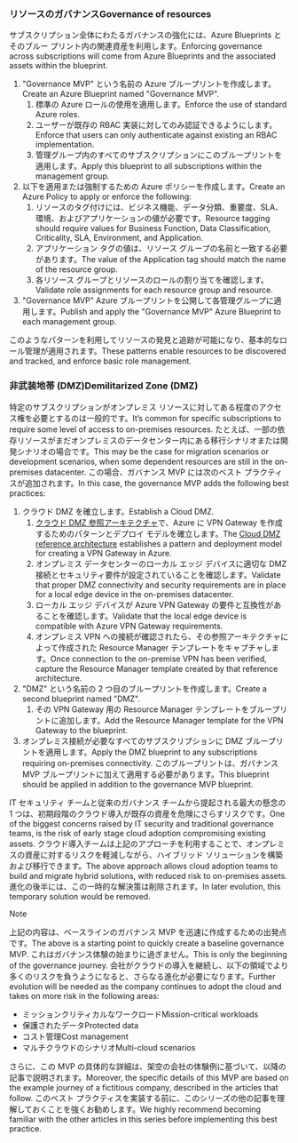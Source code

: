 <!-- TEMPLATE FILE - DO NOT ADD METADATA -->

### <a name="governance-of-resources"></a><span data-ttu-id="a7a81-101">リソースのガバナンス</span><span class="sxs-lookup"><span data-stu-id="a7a81-101">Governance of resources</span></span>

<span data-ttu-id="a7a81-102">サブスクリプション全体にわたるガバナンスの強化には、Azure Blueprints とそのブルー プリント内の関連資産を利用します。</span><span class="sxs-lookup"><span data-stu-id="a7a81-102">Enforcing governance across subscriptions will come from Azure Blueprints and the associated assets within the blueprint.</span></span>

1. <span data-ttu-id="a7a81-103">"Governance MVP" という名前の Azure ブループリントを作成します。</span><span class="sxs-lookup"><span data-stu-id="a7a81-103">Create an Azure Blueprint named "Governance MVP".</span></span>
    1. <span data-ttu-id="a7a81-104">標準の Azure ロールの使用を適用します。</span><span class="sxs-lookup"><span data-stu-id="a7a81-104">Enforce the use of standard Azure roles.</span></span>
    2. <span data-ttu-id="a7a81-105">ユーザーが既存の RBAC 実装に対してのみ認証できるようにします。</span><span class="sxs-lookup"><span data-stu-id="a7a81-105">Enforce that users can only authenticate against existing an RBAC implementation.</span></span>
    3. <span data-ttu-id="a7a81-106">管理グループ内のすべてのサブスクリプションにこのブループリントを適用します。</span><span class="sxs-lookup"><span data-stu-id="a7a81-106">Apply this blueprint to all subscriptions within the management group.</span></span>
2. <span data-ttu-id="a7a81-107">以下を適用または強制するための Azure ポリシーを作成します。</span><span class="sxs-lookup"><span data-stu-id="a7a81-107">Create an Azure Policy to apply or enforce the following:</span></span>
    1. <span data-ttu-id="a7a81-108">リソースのタグ付けには、ビジネス機能、データ分類、重要度、SLA、環境、およびアプリケーションの値が必要です。</span><span class="sxs-lookup"><span data-stu-id="a7a81-108">Resource tagging should require values for Business Function, Data Classification, Criticality, SLA, Environment, and  Application.</span></span>
    2. <span data-ttu-id="a7a81-109">アプリケーション タグの値は、リソース グループの名前と一致する必要があります。</span><span class="sxs-lookup"><span data-stu-id="a7a81-109">The value of the Application tag should match the name of the resource group.</span></span>
    3. <span data-ttu-id="a7a81-110">各リソース グループとリソースのロールの割り当てを確認します。</span><span class="sxs-lookup"><span data-stu-id="a7a81-110">Validate role assignments for each resource group and resource.</span></span>
3. <span data-ttu-id="a7a81-111">"Governance MVP" Azure ブループリントを公開して各管理グループに適用します。</span><span class="sxs-lookup"><span data-stu-id="a7a81-111">Publish and apply the "Governance MVP" Azure Blueprint to each management group.</span></span>

<span data-ttu-id="a7a81-112">このようなパターンを利用してリソースの発見と追跡が可能になり、基本的なロール管理が適用されます。</span><span class="sxs-lookup"><span data-stu-id="a7a81-112">These patterns enable resources to be discovered and tracked, and enforce basic role management.</span></span>

### <a name="demilitarized-zone-dmz"></a><span data-ttu-id="a7a81-113">非武装地帯 (DMZ)</span><span class="sxs-lookup"><span data-stu-id="a7a81-113">Demilitarized Zone (DMZ)</span></span>

<span data-ttu-id="a7a81-114">特定のサブスクリプションがオンプレミス リソースに対してある程度のアクセス権を必要とするのは一般的です。</span><span class="sxs-lookup"><span data-stu-id="a7a81-114">It’s common for specific subscriptions to require some level of access to on-premises resources.</span></span> <span data-ttu-id="a7a81-115">たとえば、一部の依存リソースがまだオンプレミスのデータセンター内にある移行シナリオまたは開発シナリオの場合です。</span><span class="sxs-lookup"><span data-stu-id="a7a81-115">This may be the case for migration scenarios or development scenarios, when some dependent resources are still in the on-premises datacenter.</span></span> <span data-ttu-id="a7a81-116">この場合、ガバナンス MVP には次のベスト プラクティスが追加されます。</span><span class="sxs-lookup"><span data-stu-id="a7a81-116">In this case, the governance MVP adds the following best practices:</span></span>

1. <span data-ttu-id="a7a81-117">クラウド DMZ を確立します。</span><span class="sxs-lookup"><span data-stu-id="a7a81-117">Establish a Cloud DMZ.</span></span>
    1. <span data-ttu-id="a7a81-118">[クラウド DMZ 参照アーキテクチャ](/azure/architecture/reference-architectures/dmz/secure-vnet-hybrid)で、Azure に VPN Gateway を作成するためのパターンとデプロイ モデルを確立します。</span><span class="sxs-lookup"><span data-stu-id="a7a81-118">The [Cloud DMZ reference architecture](/azure/architecture/reference-architectures/dmz/secure-vnet-hybrid) establishes a pattern and deployment model for creating a VPN Gateway in Azure.</span></span>
    2. <span data-ttu-id="a7a81-119">オンプレミス データセンターのローカル エッジ デバイスに適切な DMZ 接続とセキュリティ要件が設定されていることを確認します。</span><span class="sxs-lookup"><span data-stu-id="a7a81-119">Validate that proper DMZ connectivity and security requirements are in place for a local edge device in the on-premises datacenter.</span></span>
    3. <span data-ttu-id="a7a81-120">ローカル エッジ デバイスが Azure VPN Gateway の要件と互換性があることを確認します。</span><span class="sxs-lookup"><span data-stu-id="a7a81-120">Validate that the local edge device is compatible with Azure VPN Gateway requirements.</span></span>
    4. <span data-ttu-id="a7a81-121">オンプレミス VPN への接続が確認されたら、その参照アーキテクチャによって作成された Resource Manager テンプレートをキャプチャします。</span><span class="sxs-lookup"><span data-stu-id="a7a81-121">Once connection to the on-premise VPN has been verified, capture the Resource Manager template created by that reference architecture.</span></span>
2. <span data-ttu-id="a7a81-122">"DMZ" という名前の 2 つ目のブループリントを作成します。</span><span class="sxs-lookup"><span data-stu-id="a7a81-122">Create a second blueprint named "DMZ".</span></span>
    1. <span data-ttu-id="a7a81-123">その VPN Gateway 用の Resource Manager テンプレートをブループリントに追加します。</span><span class="sxs-lookup"><span data-stu-id="a7a81-123">Add the Resource Manager template for the VPN Gateway to the blueprint.</span></span>
3. <span data-ttu-id="a7a81-124">オンプレミス接続が必要なすべてのサブスクリプションに DMZ ブループリントを適用します。</span><span class="sxs-lookup"><span data-stu-id="a7a81-124">Apply the DMZ blueprint to any subscriptions requiring on-premises connectivity.</span></span> <span data-ttu-id="a7a81-125">このブループリントは、ガバナンス MVP ブループリントに加えて適用する必要があります。</span><span class="sxs-lookup"><span data-stu-id="a7a81-125">This blueprint should be applied in addition to the governance MVP blueprint.</span></span>

<span data-ttu-id="a7a81-126">IT セキュリティ チームと従来のガバナンス チームから提起される最大の懸念の 1 つは、初期段階のクラウド導入が既存の資産を危険にさらすリスクです。</span><span class="sxs-lookup"><span data-stu-id="a7a81-126">One of the biggest concerns raised by IT security and traditional governance teams, is the risk of early stage cloud adoption compromising existing assets.</span></span> <span data-ttu-id="a7a81-127">クラウド導入チームは上記のアプローチを利用することで、オンプレミスの資産に対するリスクを軽減しながら、ハイブリッド ソリューションを構築および移行できます。</span><span class="sxs-lookup"><span data-stu-id="a7a81-127">The above approach allows cloud adoption teams to build and migrate hybrid solutions, with reduced risk to on-premises assets.</span></span> <span data-ttu-id="a7a81-128">進化の後半には、この一時的な解決策は削除されます。</span><span class="sxs-lookup"><span data-stu-id="a7a81-128">In later evolution, this temporary solution would be removed.</span></span>

> [!NOTE]
> <span data-ttu-id="a7a81-129">上記の内容は、ベースラインのガバナンス MVP を迅速に作成するための出発点です。</span><span class="sxs-lookup"><span data-stu-id="a7a81-129">The above is a starting point to quickly create a baseline governance MVP.</span></span> <span data-ttu-id="a7a81-130">これはガバナンス体験の始まりに過ぎません。</span><span class="sxs-lookup"><span data-stu-id="a7a81-130">This is only the beginning of the governance journey.</span></span> <span data-ttu-id="a7a81-131">会社がクラウドの導入を継続し、以下の領域でより多くのリスクを負うようになると、さらなる進化が必要になります。</span><span class="sxs-lookup"><span data-stu-id="a7a81-131">Further evolution will be needed as the company continues to adopt the cloud and takes on more risk in the following areas:</span></span>
>
> - <span data-ttu-id="a7a81-132">ミッションクリティカルなワークロード</span><span class="sxs-lookup"><span data-stu-id="a7a81-132">Mission-critical workloads</span></span>
> - <span data-ttu-id="a7a81-133">保護されたデータ</span><span class="sxs-lookup"><span data-stu-id="a7a81-133">Protected data</span></span>
> - <span data-ttu-id="a7a81-134">コスト管理</span><span class="sxs-lookup"><span data-stu-id="a7a81-134">Cost management</span></span>
> - <span data-ttu-id="a7a81-135">マルチクラウドのシナリオ</span><span class="sxs-lookup"><span data-stu-id="a7a81-135">Multi-cloud scenarios</span></span>
>
><span data-ttu-id="a7a81-136">さらに、この MVP の具体的な詳細は、架空の会社の体験例に基づいて、以降の記事で説明されます。</span><span class="sxs-lookup"><span data-stu-id="a7a81-136">Moreover, the specific details of this MVP are based on the example journey of a fictitious company, described in the articles that follow.</span></span> <span data-ttu-id="a7a81-137">このベスト プラクティスを実装する前に、このシリーズの他の記事を理解しておくことを強くお勧めします。</span><span class="sxs-lookup"><span data-stu-id="a7a81-137">We highly recommend becoming familiar with the other articles in this series before implementing this best practice.</span></span>
